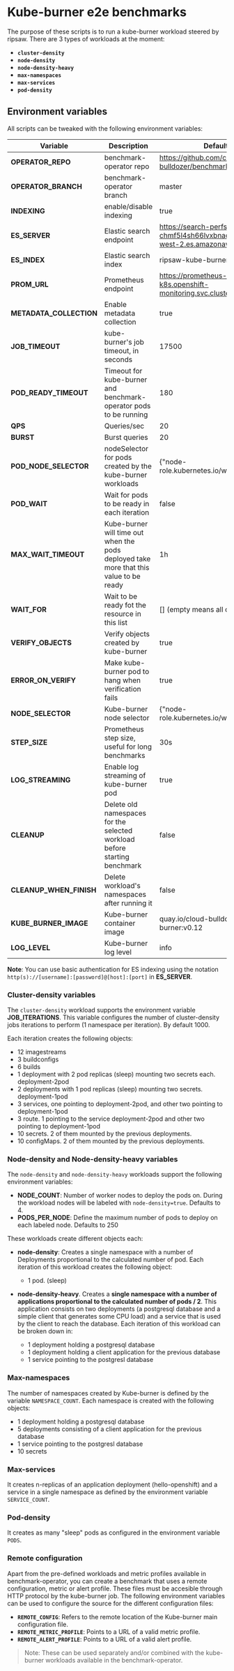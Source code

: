 # Kube-burner e2e benchmarks

The purpose of these scripts is to run a kube-burner workload steered by ripsaw. There are 3 types of workloads at the moment:

- **`cluster-density`**
- **`node-density`**
- **`node-density-heavy`**
- **`max-namespaces`**
- **`max-services`**
- **`pod-density`**

## Environment variables

All scripts can be tweaked with the following environment variables:

| Variable         | Description                         | Default |
|------------------|-------------------------------------|---------|
| **OPERATOR_REPO**              | benchmark-operator repo                     | https://github.com/cloud-bulldozer/benchmark-operator.git      |
| **OPERATOR_BRANCH**              | benchmark-operator branch                     | master      |
| **INDEXING**         | enable/disable indexing         | true    |
| **ES_SERVER**        | Elastic search endpoint         | https://search-perfscale-dev-chmf5l4sh66lvxbnadi4bznl3a.us-west-2.es.amazonaws.com:443|
| **ES_INDEX**         | Elastic search index            | ripsaw-kube-burner|
| **PROM_URL**         | Prometheus endpoint         | https://prometheus-k8s.openshift-monitoring.svc.cluster.local:9091|
| **METADATA_COLLECTION**    | Enable metadata collection | true |
| **JOB_TIMEOUT**      | kube-burner's job timeout, in seconds      | 17500 |
| **POD_READY_TIMEOUT**| Timeout for kube-burner and benchmark-operator pods to be running | 180 |
| **QPS**              | Queries/sec                     | 20      |
| **BURST**            | Burst queries                   | 20      |
| **POD_NODE_SELECTOR**| nodeSelector for pods created by the kube-burner workloads | {"node-role.kubernetes.io/worker": ""} |
| **POD_WAIT**         | Wait for pods to be ready in each iteration | false |
| **MAX_WAIT_TIMEOUT** | Kube-burner will time out when the pods deployed take more that this value to be ready | 1h |
| **WAIT_FOR**         | Wait to be ready fot the resource in this list | [] (empty means all of them) |
| **VERIFY_OBJECTS**   | Verify objects created by kube-burner | true |
| **ERROR_ON_VERIFY**  | Make kube-burner pod to hang when verification fails | true |
| **NODE_SELECTOR**    | Kube-burner node selector          | {"node-role.kubernetes.io/worker": ""} |
| **STEP_SIZE**        | Prometheus step size, useful for long benchmarks | 30s|
| **LOG_STREAMING**    | Enable log streaming of kube-burner pod | true |
| **CLEANUP**          | Delete old namespaces for the selected workload before starting benchmark | false |
| **CLEANUP_WHEN_FINISH** | Delete workload's namespaces after running it | false |
| **KUBE_BURNER_IMAGE** | Kube-burner container image | quay.io/cloud-bulldozer/kube-burner:v0.12 |
| **LOG_LEVEL**        | Kube-burner log level | info |

**Note**: You can use basic authentication for ES indexing using the notation `http(s)://[username]:[password]@[host]:[port]` in **ES_SERVER**.

### Cluster-density variables

The `cluster-density` workload supports the environment variable **JOB_ITERATIONS**. This variable configures the number of cluster-density jobs iterations to perform (1 namespace per iteration). By default 1000.

Each iteration creates the following objects:

- 12 imagestreams
- 3 buildconfigs
- 6 builds
- 1 deployment with 2 pod replicas (sleep) mounting two secrets each. deployment-2pod
- 2 deployments with 1 pod replicas (sleep) mounting two secrets. deployment-1pod
- 3 services, one pointing to deployment-2pod, and other two pointing to deployment-1pod
- 3 route. 1 pointing to the service deployment-2pod and other two pointing to deployment-1pod
- 10 secrets. 2 of them mounted by the previous deployments.
- 10 configMaps. 2 of them mounted by the previous deployments.


### Node-density and Node-density-heavy variables

The `node-density` and `node-density-heavy` workloads support the following environment variables:

- **NODE_COUNT**: Number of worker nodes to deploy the pods on. During the workload nodes will be labeled with `node-density=true`. Defaults to 4.
- **PODS_PER_NODE**: Define the maximum number of pods to deploy on each labeled node. Defaults to 250

These workloads create different objects each:

- **node-density**: Creates a single namespace with a number of Deployments proportional to the calculated number of pod.
Each iteration of this workload creates the following object:
  - 1 pod. (sleep)


- **node-density-heavy**. Creates a **single namespace with a number of applications proportional to the calculated number of pods / 2**. This application consists on two deployments (a postgresql database and a simple client that generates some CPU load) and a service that is used by the client to reach the database.
Each iteration of this workload can be broken down in:
  - 1 deployment holding a postgresql database
  - 1 deployment holding a client application for the previous database
  - 1 service pointing to the postgresl database

### Max-namespaces

The number of namespaces created by Kube-burner is defined by the variable `NAMESPACE_COUNT`. Each namespace is created with the following objects:

- 1 deployment holding a postgresql database
- 5 deployments consisting of a client application for the previous database
- 1 service pointing to the postgresl database
- 10 secrets


### Max-services

It creates n-replicas of an application deployment (hello-openshift) and a service in a single namespace as defined by the environment variable `SERVICE_COUNT`.


### Pod-density

It creates as many "sleep" pods as configured in the environment variable `PODS`.


### Remote configuration

Apart from the pre-defined workloads and metric profiles available in benchmark-operator, you can create a benchmark that uses a remote configuration, metric or alert profile. These files must be accesible through HTTP protocol by the kube-burner job. The following environment variables can be used to configure the source for the different configuration files:

- **`REMOTE_CONFIG`**: Refers to the remote location of the Kube-burner main configuration file.
- **`REMOTE_METRIC_PROFILE`**: Points to a URL of a valid metric profile.
- **`REMOTE_ALERT_PROFILE`**: Points to a URL of a valid alert profile.

> Note: These can be used separately and/or combined with the kube-burner workloads available in the benchmark-operator.

